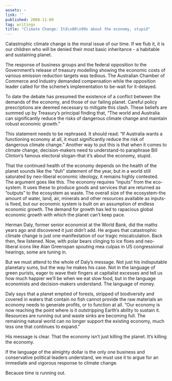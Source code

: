 ```yaml
---
assets: ~
link: ''
published: 2008-11-09
tag: writings
title: "Climate Change: Itâ\x80\x99s about the economy, stupid"
---
```

Catastrophic climate change is the moral issue of our time. If we flub
it, it is our children who will be denied their most basic inheritance -
a habitable and sustaining planet.

The response of business groups and the federal opposition to the
Government’s release of treasury modelling showing the economic costs of
various emission reduction targets was tedious. The Australian Chamber
of Commerce and Industry demanded compensation while the opposition
leader called for the scheme’s implementation to be-wait for it-delayed.

To date the debate has presumed the existence of a conflict between the
demands of the economy, and those of our failing planet. Careful policy
prescriptions are deemed necessary to mitigate this clash. These beliefs
are summed up by Treasury’s principal finding that, “The world and
Australia can significantly reduce the risks of dangerous climate change
and maintain robust economic growth.”

This statement needs to be rephrased. It should read: “If Australia
wants a functioning economy at all, it must significantly reduce the
risk of dangerous climate change.” Another way to put this is that when
it comes to climate change, decision-makers need to understand-to
paraphrase Bill Clinton’s famous electoral slogan-that it’s about the
economy, stupid.

That the continued health of the economy depends on the health of the
planet sounds like the “duh” statement of the year, but in a world still
saturated by neo-liberal economic ideology, it remains highly contested.
The argument goes like this. The economy requires “inputs” from the
eco-system. It uses these to produce goods and services that are
returned as “outputs” to the ecosystem as waste. The overall size of the
ecosystem-the amount of water, land, air, minerals and other resources
available as inputs-is fixed, but our economic system is built on an
assumption of endless economic growth. The demand for growth has led to
rapacious global economic growth with which the planet can’t keep pace.

Herman Daly, former senior economist at the World Bank, did the maths
years ago and discovered it just didn’t add. He argues that catastrophic
climate change is just one manifestation of our tragic miscalculation.
Back then, few listened. Now, with polar bears clinging to ice floes and
neo-liberal icons like Alan Greenspan spouting mea culpas in US
congressional hearings, some are tuning in.

But we must attend to the whole of Daly’s message. Not just his
indisputable planetary sums, but the way he makes his case. Not in the
language of green purists, eager to wave their fingers at capitalist
excesses and tell us how much happier we’ll be when we eat slow food,
but in the language economists and decision-makers understand. The
language of money.

Daly says that a planet emptied of forests, stripped of biodiversity and
covered in waters that contain no fish cannot provide the raw materials
an economy needs to generate profits, or to function at all. “Our
economy is now reaching the point where is it outstripping Earth’s
ability to sustain it. Resources are running out and waste sinks are
becoming full. The remaining natural world can no longer support the
existing economy, much less one that continues to expand.”

His message is clear. That the economy isn’t just killing the planet.
It’s killing the economy.

If the language of the almighty dollar is the only one business and
conservative political leaders understand, we must use it to argue for
an immediate and vigorous response to climate change.

Because time is running out.